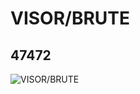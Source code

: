 # VISOR/BRUTE
## 47472
![VISOR/BRUTE](https://lc-www-live-s.legocdn.com/media/bricks/5/2/4220680.jpg)